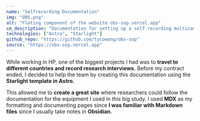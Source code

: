 ```yaml
---
name: "Selfrecording Documentation"
img: "OBS.png"
alt: "Floting component of the website obs-sop.vercel.app"
sm_description: "Documentation for setting up a self recording multicam setup."
technologies: ["Astro", "Starlight"]
github_repo: "https://github.com/tycowong/obs-sop"
source: "https://obs-sop.vercel.app"
---
```


While working in HP, one of the biggest projects I had was to **travel to different countries and record research interviews.** Before my contract ended, I decided to help the team by creating this documentation using the **Starlight template in Astro.**

This allowed me to **create a great site** where researchers could follow the documentation for the equipment I used in this big study. I used **MDX** as my formatting and documenting pages since **I was familiar with Markdown files** since I usually take notes in **Obsidian.**
